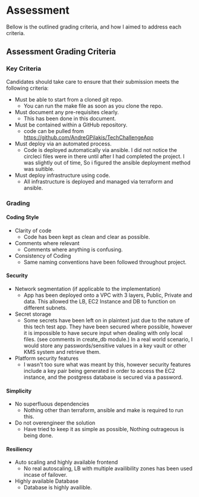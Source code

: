 # Assessment

Bellow is the outlined grading criteria, and how I aimed to address each criteria.

## Assessment Grading Criteria

### Key Criteria

Candidates should take care to ensure that their submission meets the following criteria:

- Must be able to start from a cloned git repo.
    - You can run the make file as soon as you clone the repo.
- Must document any pre-requisites clearly.
    - This has been done in this document.
- Must be contained within a GitHub repository.
    - code can be pulled from https://github.com/AndreGPilakis/TechChallengeApp
- Must deploy via an automated process.
    - Code is deployed automatically via ansible. I did not notice the circleci files were in there until after I had completed the project. I was slightly out of time, So i figured the ansible deployment method was suitible.
- Must deploy infrastructure using code.
    - All infrastructure is deployed and managed via terraform and ansible.
### Grading

#### Coding Style

- Clarity of code
    - Code has been kept as clean and clear as possible.
- Comments where relevant
    - Comments where anything is confusing.
- Consistency of Coding
    - Same naming conventions have been followed throughout project.

#### Security
- Network segmentation (if applicable to the implementation)
    - App has been deployed onto a VPC with 3 layers, Public, Private and data. This allowed the LB, EC2 Instance and DB to function on different subnets.
- Secret storage
    - Some secrets have been left on in plaintext just due to the nature of this tech test app. They have been secured where possible, however it is impossible to have secure input when dealing with only local files. (see comments in create_db module.) In a real world scenario, I would store any passwords/sensitive values in a key vault or other KMS system and retrieve them.
- Platform security features
    - I wasn't too sure what was meant by this, however security features include a key pair being generated in order to access the EC2 instance, and the postgress database is secured via a password.

#### Simplicity
- No superfluous dependencies
    - Nothing other than terraform, ansible and make is required to run this.
- Do not overengineer the solution
    - Have tried to keep it as simple as possible, Nothing outrageous is being done.

#### Resiliency

- Auto scaling and highly available frontend
    - No real autoscaling, LB with multiple availibility zones has been used incase of failover.
- Highly available Database
    - Database is highly availible.
